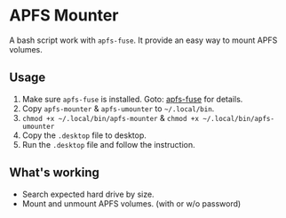 # APFS Mounter
A bash script work with `apfs-fuse`. It provide an easy way to mount APFS volumes.
  
## Usage
1. Make sure `apfs-fuse` is installed. Goto: [apfs-fuse](https://github.com/sgan81/apfs-fuse) for details.
2. Copy `apfs-mounter` & `apfs-umounter` to `~/.local/bin`.
3. `chmod +x ~/.local/bin/apfs-mounter` & `chmod +x ~/.local/bin/apfs-umounter`
4. Copy the `.desktop` file to desktop.
5. Run the `.desktop` file and follow the instruction.
  
## What's working
* Search expected hard drive by size.
* Mount and unmount APFS volumes. (with or w/o password)
